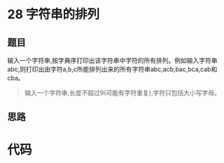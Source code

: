 # 28 字符串的排列

## 题目

输入一个字符串,按字典序打印出该字符串中字符的所有排列。例如输入字符串abc,则打印出由字符a,b,c所能排列出来的所有字符串abc,acb,bac,bca,cab和cba。

>输入一个字符串,长度不超过9(可能有字符重复),字符只包括大小写字母。


## 思路



# 代码

```cpp

```